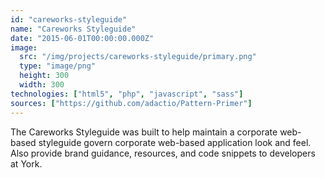 ```yaml
---
id: "careworks-styleguide"
name: "Careworks Styleguide"
date: "2015-06-01T00:00:00.000Z"
image:
  src: "/img/projects/careworks-styleguide/primary.png"
  type: "image/png"
  height: 300
  width: 300
technologies: ["html5", "php", "javascript", "sass"]
sources: ["https://github.com/adactio/Pattern-Primer"]
---
```


The Careworks Styleguide was built to help maintain a corporate web-based styleguide govern corporate web-based application look and feel. Also provide brand guidance, resources, and code snippets to developers at York.
